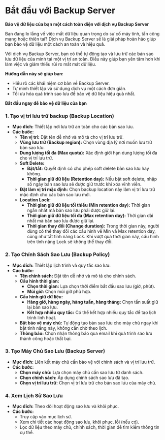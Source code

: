 # Bắt đầu với Backup Server

**Bảo vệ dữ liệu của bạn một cách toàn diện với dịch vụ Backup Server**

Bạn đang lo lắng về việc mất dữ liệu quan trọng do sự cố máy tính, tấn công mạng hoặc thiên tai? Dịch vụ Backup Server sẽ là giải pháp hoàn hảo giúp bạn bảo vệ dữ liệu một cách an toàn và hiệu quả.

Với dịch vụ Backup Server, bạn có thể tự động tạo và lưu trữ các bản sao lưu dữ liệu của mình tại một vị trí an toàn. Điều này giúp bạn yên tâm hơn khi làm việc và giảm thiểu rủi ro mất mát dữ liệu.

**Hướng dẫn này sẽ giúp bạn:**

* Hiểu rõ các khái niệm cơ bản về Backup Server.
* Tự mình thiết lập và sử dụng dịch vụ một cách đơn giản.
* Tối ưu hóa quá trình sao lưu để bảo vệ dữ liệu hiệu quả nhất.

**Bắt đầu ngay để bảo vệ dữ liệu của bạn**

### 1. Tạo vị trí lưu trữ backup (Backup Location)

* **Mục đích:** Thiết lập nơi lưu trữ an toàn cho các bản sao lưu.
* **Các bước:**
  * **Tên vị trí:** Đặt tên dễ nhớ và mô tả cho vị trí lưu trữ.
  * **Vùng lưu trữ (Backup region):** Chọn vùng địa lý nơi muốn lưu trữ bản sao lưu.
  * **Dung lượng tối đa (Max quota):** Xác định giới hạn dung lượng tối đa cho vị trí lưu trữ.
  * **Soft Delete:**
    * **Bật/tắt:** Quyết định có cho phép soft delete bản sao lưu hay không.
    * **Thời gian giữ dữ liệu (Retention day):** Nếu bật soft delete, nhập số ngày bản sao lưu sẽ được giữ trước khi xóa vĩnh viễn.
  * **Đặt làm vị trí mặc định:** Chọn backup location này làm vị trí lưu trữ mặc định cho các bản sao lưu mới.
  * **Location Lock:**
    * **Thời gian giữ dữ liệu tối thiểu (Min retention day):** Thời gian ngắn nhất mà bản sao lưu phải được giữ lại.
    * **Thời gian giữ dữ liệu tối đa (Max retention day):** Thời gian dài nhất mà bản sao lưu được giữ lại.
    * **Thời gian thay đổi (Change duration):** Trong thời gian này, người dùng có thể thay đổi các cấu hình về Min và Max retention day, cũng như tắt tính năng Lock. Khi vượt qua thời gian này, cấu hình trên tính năng Lock sẽ không thể thay đổi.

### 2. Tạo Chính Sách Sao Lưu (Backup Policy)

* **Mục đích:** Thiết lập lịch trình và quy tắc sao lưu.
* **Các bước:**
  * **Tên chính sách:** Đặt tên dễ nhớ và mô tả cho chính sách.
  * **Cấu hình thời gian:**
    * **Chọn thời gian:** Lựa chọn thời điểm bắt đầu sao lưu (giờ, phút).
    * **Múi giờ:** Chọn múi giờ phù hợp.
  * **Cấu hình giữ dữ liệu:**
    * **Hàng giờ, hàng ngày, hàng tuần, hàng tháng:** Chọn tần suất giữ lại bản sao lưu.
    * **Kết hợp nhiều quy tắc:** Có thể kết hợp nhiều quy tắc để tạo lịch trình linh hoạt.
  * **Bật bảo vệ máy chủ:** Tự động tạo bản sao lưu cho máy chủ ngay khi bật tính năng này, không cần chờ theo lịch.
  * **Thông báo:** Chọn nhận thông báo qua email khi quá trình sao lưu thành công hoặc thất bại.

### 3. Tạo Máy Chủ Sao Lưu (Backup Server)

* **Mục đích:** Liên kết máy chủ cần bảo vệ với chính sách và vị trí lưu trữ.
* **Các bước:**
  * **Chọn máy chủ:** Lựa chọn máy chủ cần sao lưu từ danh sách.
  * **Chọn chính sách:** Áp dụng chính sách sao lưu đã tạo.
  * **Chọn vị trí lưu trữ:** Chọn vị trí lưu trữ cho bản sao lưu của máy chủ.

### 4. Xem Lịch Sử Sao Lưu

* **Mục đích:** Theo dõi hoạt động sao lưu và khôi phục.
* **Các bước:**
  * Truy cập vào mục lịch sử.
  * Xem chi tiết các hoạt động sao lưu, khôi phục, lỗi (nếu có).
  * Lọc dữ liệu theo máy chủ, chính sách, thời gian để tìm kiếm thông tin cụ thể.
